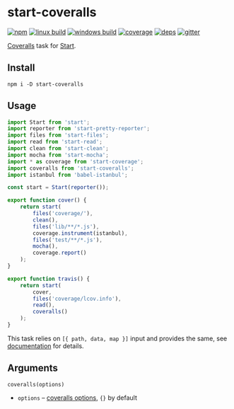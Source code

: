 # start-coveralls

[![npm](https://img.shields.io/npm/v/start-coveralls.svg?style=flat-square)](https://www.npmjs.com/package/start-coveralls)
[![linux build](https://img.shields.io/travis/start-runner/coveralls.svg?label=linux&style=flat-square)](https://travis-ci.org/start-runner/coveralls)
[![windows build](https://img.shields.io/appveyor/ci/start-runner/coveralls.svg?label=windows&style=flat-square)](https://ci.appveyor.com/project/start-runner/coveralls)
[![coverage](https://img.shields.io/codecov/c/github/start-runner/coveralls.svg?style=flat-square)](https://codecov.io/github/start-runner/coveralls)
[![deps](https://img.shields.io/gemnasium/start-runner/coveralls.svg?style=flat-square)](https://gemnasium.com/start-runner/coveralls)
[![gitter](https://img.shields.io/badge/gitter-join_chat_%E2%86%92-00d06f.svg?style=flat-square)](https://gitter.im/start-runner/start)

[Coveralls](https://coveralls.io/) task for [Start](https://github.com/start-runner/start).

## Install

```
npm i -D start-coveralls
```

## Usage

```js
import Start from 'start';
import reporter from 'start-pretty-reporter';
import files from 'start-files';
import read from 'start-read';
import clean from 'start-clean';
import mocha from 'start-mocha';
import * as coverage from 'start-coverage';
import coveralls from 'start-coveralls';
import istanbul from 'babel-istanbul';

const start = Start(reporter());

export function cover() {
    return start(
        files('coverage/'),
        clean(),
        files('lib/**/*.js'),
        coverage.instrument(istanbul),
        files('test/**/*.js'),
        mocha(),
        coverage.report()
    );
}

export function travis() {
    return start(
        cover,
        files('coverage/lcov.info'),
        read(),
        coveralls()
    );
}
```

This task relies on `[{ path, data, map }]` input and provides the same, see [documentation](https://github.com/start-runner/start#readme) for details.

## Arguments

`coveralls(options)`

* `options` – [coveralls options](https://github.com/nickmerwin/node-coveralls/blob/master/lib/convertLcovToCoveralls.js), `{}` by default
